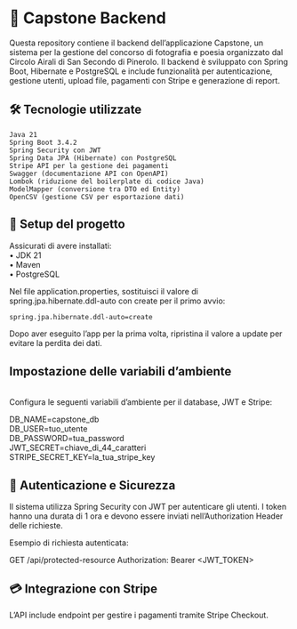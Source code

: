 

# 📡 Capstone Backend

Questa repository contiene il backend dell’applicazione Capstone, un sistema per la gestione del concorso di fotografia e poesia organizzato dal Circolo Airali di San Secondo di Pinerolo. Il backend è sviluppato con Spring Boot, Hibernate e PostgreSQL e include funzionalità per autenticazione, gestione utenti, upload file, pagamenti con Stripe e generazione di report.

##  🛠 Tecnologie utilizzate 
	Java 21 
	Spring Boot 3.4.2 
	Spring Security con JWT 
	Spring Data JPA (Hibernate) con PostgreSQL 
	Stripe API per la gestione dei pagamenti 
	Swagger (documentazione API con OpenAPI) 
	Lombok (riduzione del boilerplate di codice Java) 
	ModelMapper (conversione tra DTO ed Entity) 
	OpenCSV (gestione CSV per esportazione dati) 

## 🚀 Setup del progetto


Assicurati di avere installati: <br>
	•	JDK 21 <br>
	•	Maven <br>
	•	PostgreSQL <br>


Nel file application.properties, sostituisci il valore di spring.jpa.hibernate.ddl-auto con create per il primo avvio:

```bash
spring.jpa.hibernate.ddl-auto=create
```


Dopo aver eseguito l’app per la prima volta, ripristina il valore a update per evitare la perdita dei dati.
<br>

## Impostazione delle variabili d’ambiente
<br>
Configura le seguenti variabili d’ambiente per il database, JWT e Stripe:
<br>

DB_NAME=capstone_db <br>
DB_USER=tuo_utente <br>
DB_PASSWORD=tua_password <br>
JWT_SECRET=chiave_di_44_caratteri <br>
STRIPE_SECRET_KEY=la_tua_stripe_key <br>



## 🔑 Autenticazione e Sicurezza

Il sistema utilizza Spring Security con JWT per autenticare gli utenti. I token hanno una durata di 1 ora e devono essere inviati nell’Authorization Header delle richieste.

Esempio di richiesta autenticata:

GET /api/protected-resource
Authorization: Bearer <JWT_TOKEN>

## 💳 Integrazione con Stripe

L’API include endpoint per gestire i pagamenti tramite Stripe Checkout.
